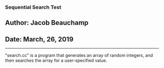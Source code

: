 ### Sequential Search Test
## Author: Jacob Beauchamp
## Date: March, 26, 2019
---
"search.cc" is a program that generates an array of random integers, and then searches the array for a user-specified value.
